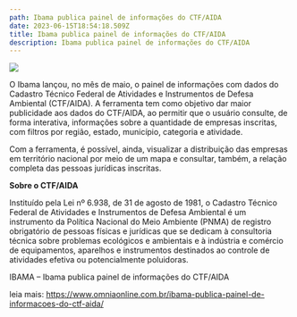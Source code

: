 ```yaml
---
path: Ibama publica painel de informações do CTF/AIDA
date: 2023-06-15T18:54:18.509Z
title: Ibama publica painel de informações do CTF/AIDA
description: Ibama publica painel de informações do CTF/AIDA
---
```

<!--StartFragment-->

![](https://cdn.omniaonline.com.br/wp-content/uploads/2023/06/Site-Linkedlin-Facebook-6-2.png)

O Ibama lançou, no mês de maio, o painel de informações com dados do Cadastro Técnico Federal de Atividades e Instrumentos de Defesa Ambiental (CTF/AIDA). A ferramenta tem como objetivo dar maior publicidade aos dados do CTF/AIDA, ao permitir que o usuário consulte, de forma interativa, informações sobre a quantidade de empresas inscritas, com filtros por região, estado, município, categoria e atividade.

Com a ferramenta, é possível, ainda, visualizar a distribuição das empresas em território nacional por meio de um mapa e consultar, também, a relação completa das pessoas jurídicas inscritas.

**Sobre o CTF/AIDA**

Instituído pela Lei nº 6.938, de 31 de agosto de 1981, o Cadastro Técnico Federal de Atividades e Instrumentos de Defesa Ambiental é um instrumento da Política Nacional do Meio Ambiente (PNMA) de registro obrigatório de pessoas físicas e jurídicas que se dedicam à consultoria técnica sobre problemas ecológicos e ambientais e à indústria e comércio de equipamentos, aparelhos e instrumentos destinados ao controle de atividades efetiva ou potencialmente poluidoras.

IBAMA – Ibama publica painel de informações do CTF/AIDA

leia mais: https://www.omniaonline.com.br/ibama-publica-painel-de-informacoes-do-ctf-aida/

<!--EndFragment-->